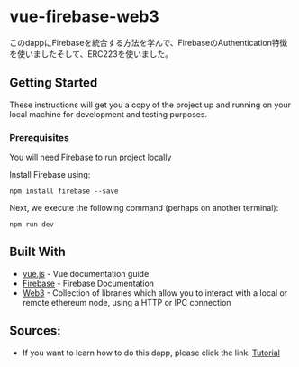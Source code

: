 # vue-firebase-web3
このdappにFirebaseを統合する方法を学んで、FirebaseのAuthentication特徴を使いましたそして、ERC223を使いました。

## Getting Started
These instructions will get you a copy of the project up and running on your local machine for development and testing purposes.

### Prerequisites
You will need Firebase to run project locally

Install Firebase using:

```
npm install firebase --save
```
Next, we execute the following command (perhaps on another terminal):

```
npm run dev
```

## Built With
* [vue.js](https://vuejs.org/v2/guide/) - Vue documentation guide
* [Firebase](https://firebase.google.com/docs/) - Firebase Documentation
* [Web3](https://web3js.readthedocs.io/en/1.0/) - Collection of libraries which allow you to interact with a local or remote ethereum node, using a HTTP or IPC connection

## Sources:
* If you want to learn how to do this dapp, please click the link. [Tutorial](https://medium.com/@sebinatx/building-an-ethereum-firebase-user-profile-dapp-part-1-de57d808a3e6)
